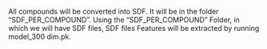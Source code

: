 All compounds will be converted into SDF. It will be in the folder “SDF_PER_COMPOUND”. Using the “SDF_PER_COMPOUND” Folder, in which we will have SDF files, SDF files Features will be extracted by running model_300 dim.pk.
